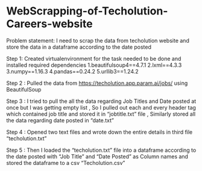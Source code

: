 # WebScrapping-of-Techolution-Careers-website
Problem statement:   I need to scrap the data from techolution website and store the data in a dataframe according to the date posted   


Step 1:  Created virtualenvironment for the task needed to be done and installed required dependencies   1.beautifulsoup4==4.7.1 2.lxml==4.3.3 3.numpy==1.16.3 4.pandas==0.24.2 5.urllib3==1.24.2  


Step 2 :  Pulled the data from https://techolution.app.param.ai/jobs/ using BeautifulSoup  
 
 
Step 3 :  I tried to pull the all the data regarding Job Titles and Date posted at once but I was getting empty list , So I pulled out each and every header tag which contained job title and stored it in “jobtitle.txt” file , Similarly stored all the data regarding date posted in “date.txt”  


Step 4 :  Opened two text files and wrote down the entire details in third file “techolution.txt”  


Step 5 :  Then I loaded the “techolution.txt” file into a dataframe according to the date posted with “Job Title” and “Date Posted” as Column names and stored the dataframe to a csv “Techolution.csv”

